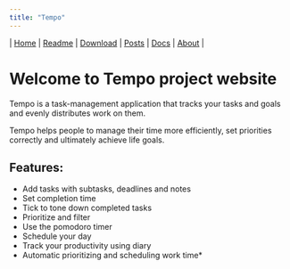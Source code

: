 ```yaml
---
title: "Tempo"
---
```


| [Home] | [Readme] | [Download] | [Posts] | [Docs] | [About] |

[Home]: <https://kotano.github.io/Tempo/>
[Readme]: <https://kotano.github.io/Tempo/readme>
[Download]: <https://kotano.github.io/Tempo/download>
[Posts]: <https://kotano.github.io/Tempo/posts>
[Docs]: <https://kotano.github.io/Tempo/docs>
[About]: <https://kotano.github.io/Tempo/about>

# Welcome to Tempo project website
Tempo is a task-management application that tracks your tasks and goals and evenly distributes work on them.

Tempo helps people to manage their time more efficiently, set priorities correctly and ultimately achieve life goals.


## Features:
- Add tasks with subtasks, deadlines and notes
- Set completion time
- Tick to tone down completed tasks
- Prioritize and filter
- Use the pomodoro timer
- Schedule your day
- Track your productivity using diary
- Automatic prioritizing and scheduling work time*





